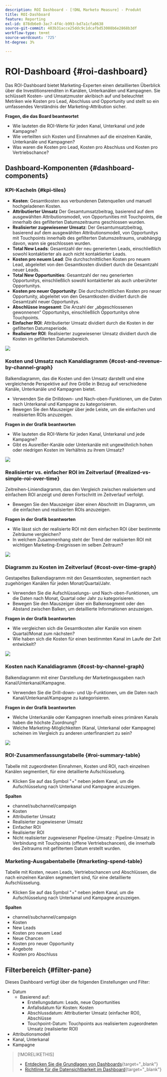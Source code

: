 ```yaml
---
description: ROI Dashboard - [!DNL Marketo Measure] - Produkt
title: ROI-Dashboard
feature: Reporting
exl-id: 878db6e0-3ac7-4f4c-b993-bd7a1cfa0638
source-git-commit: 403b31acce25ddc9c1dcafbd53008b6e2868b3df
workflow-type: tm+mt
source-wordcount: '725'
ht-degree: 3%

---
```


# ROI-Dashboard {#roi-dashboard}

Das ROI-Dashboard bietet Marketing-Experten einen detaillierten Überblick über die Investitionsrenditen in Kanälen, Unterkanälen und Kampagnen. Sie schlüsselt Kosten- und Umsatzmuster akribisch auf und beleuchtet Metriken wie Kosten pro Lead, Abschluss und Opportunity und stellt so ein umfassendes Verständnis der Marketing-Attribution sicher.

**Fragen, die das Board beantwortet**

* Wie lauteten die ROI-Werte für jeden Kanal, Unterkanal und jede Kampagne?
* Wie verteilten sich Kosten und Einnahmen auf die einzelnen Kanäle, Unterkanäle und Kampagnen?
* Was waren die Kosten pro Lead, Kosten pro Abschluss und Kosten pro Vertriebschance?

## Dashboard-Komponenten {#dashboard-components}

### KPI-Kacheln {#kpi-tiles}

* **Kosten**: Gesamtkosten aus verbundenen Datenquellen und manuell hochgeladenen Kosten.
* **Attributierter Umsatz** Der Gesamtumsatzbeitrag, basierend auf dem ausgewählten Attributionsmodell, von Opportunities mit Touchpoints, die innerhalb des gefilterten Datumszeitraums geschlossen wurden.
* **Realisierter zugewiesener Umsatz**: Der Gesamtumsatzbeitrag, basierend auf dem ausgewählten Attributionsmodell, von Opportunitys mit Touchpoints innerhalb des gefilterten Datumszeitraums, unabhängig davon, wann sie geschlossen wurden.
* **Total New Leads**: Gesamtzahl der neu generierten Leads, einschließlich sowohl kontaktierter als auch nicht kontaktierter Leads.
* **Kosten pro neuem Lead**: Die durchschnittlichen Kosten pro neuem Lead, abgeleitet von den Gesamtkosten dividiert durch die Gesamtzahl neuer Leads.
* **Total New Opportunities**: Gesamtzahl der neu generierten Opportunitys, einschließlich sowohl kontaktierter als auch unberührter Opportunitys.
* **Kosten pro neuer Opportunity**: Die durchschnittlichen Kosten pro neuer Opportunity, abgeleitet von den Gesamtkosten dividiert durch die Gesamtzahl neuer Opportunitys.
* **Abschlüsse insgesamt**: Die Anzahl der „abgeschlossenen gewonnenen“ Opportunitys, einschließlich Opportunitys ohne Touchpoints.
* **Einfacher ROI**: Attributierter Umsatz dividiert durch die Kosten in der gefilterten Datumsperiode.
* **Realisierter ROI**: Realisierter zugewiesener Umsatz dividiert durch die Kosten im gefilterten Datumsbereich.

![](assets/roi-dashboard-1.png)

### Kosten und Umsatz nach Kanaldiagramm {#cost-and-revenue-by-channel-graph}

Balkendiagramm, das die Kosten und den Umsatz darstellt und eine vergleichende Perspektive auf ihre Größe in Bezug auf verschiedene Kanäle, Unterkanäle und Kampagnen bietet.

* Verwenden Sie die Drilldown- und Nach-oben-Funktionen, um die Daten nach Unterkanal und Kampagne zu kategorisieren.
* Bewegen Sie den Mauszeiger über jede Leiste, um die einfachen und realisierten ROIs anzuzeigen.

**Fragen in der Grafik beantworten**

* Wie lauteten die ROI-Werte für jeden Kanal, Unterkanal und jede Kampagne?
* Gibt es Ausreißer-Kanäle oder Unterkanäle mit ungewöhnlich hohen oder niedrigen Kosten im Verhältnis zu ihrem Umsatz?

![](assets/roi-dashboard-2.png)

### Realisierter vs. einfacher ROI im Zeitverlauf {#realized-vs-simple-roi-over-time}

Zeitreihen-Liniendiagramm, das den Vergleich zwischen realisiertem und einfachem ROI anzeigt und deren Fortschritt im Zeitverlauf verfolgt.

* Bewegen Sie den Mauszeiger über einen Abschnitt im Diagramm, um die einfachen und realisierten ROIs anzuzeigen.

**Fragen in der Grafik beantworten**

* Wie lässt sich der realisierte ROI mit dem einfachen ROI über bestimmte Zeiträume vergleichen?
* In welchem Zusammenhang steht der Trend der realisierten ROI mit wichtigen Marketing-Ereignissen im selben Zeitraum?

![](assets/roi-dashboard-3.png)

### Diagramm zu Kosten im Zeitverlauf {#cost-over-time-graph}

Gestapeltes Balkendiagramm mit den Gesamtkosten, segmentiert nach zugehörigen Kanälen für jeden Monat/Quartal/Jahr.

* Verwenden Sie die Aufschlüsselungs- und Nach-oben-Funktionen, um die Daten nach Monat, Quartal oder Jahr zu kategorisieren.
* Bewegen Sie den Mauszeiger über ein Balkensegment oder den Abstand zwischen Balken, um detaillierte Informationen anzuzeigen.

**Fragen in der Grafik beantworten**

* Wie vergleichen sich die Gesamtkosten aller Kanäle von einem Quartal/Monat zum nächsten?
* Wie haben sich die Kosten für einen bestimmten Kanal im Laufe der Zeit entwickelt?

![](assets/roi-dashboard-4.png)

### Kosten nach Kanaldiagramm {#cost-by-channel-graph}

Balkendiagramm mit einer Darstellung der Marketingausgaben nach Kanal/Unterkanal/Kampagne.

* Verwenden Sie die Drill-down- und Up-Funktionen, um die Daten nach Kanal/Unterkanal/Kampagne zu kategorisieren.

**Fragen in der Grafik beantworten**

* Welche Unterkanäle oder Kampagnen innerhalb eines primären Kanals haben die höchste Zuordnung?
* Welche Marketing-Möglichkeiten (Kanal, Unterkanal oder Kampagne) scheinen im Vergleich zu anderen unterfinanziert zu sein?

![](assets/roi-dashboard-5.png)

### ROI-Zusammenfassungstabelle {#roi-summary-table}

Tabelle mit zugeordneten Einnahmen, Kosten und ROI, nach einzelnen Kanälen segmentiert, für eine detaillierte Aufschlüsselung.

* Klicken Sie auf das Symbol &quot;+&quot; neben jedem Kanal, um die Aufschlüsselung nach Unterkanal und Kampagne anzuzeigen.

**Spalten**

* channel/subchannel/campaign
* Kosten
* Attributierter Umsatz
* Realisierter zugewiesener Umsatz
* Einfacher ROI
* Realisierter ROI
* Nicht realisierter zugewiesener Pipeline-Umsatz : Pipeline-Umsatz in Verbindung mit Touchpoints (offene Vertriebschancen), die innerhalb des Zeitraums mit gefiltertem Datum erstellt wurden.

### Marketing-Ausgabentabelle {#marketing-spend-table}

Tabelle mit Kosten, neuen Leads, Vertriebschancen und Abschlüssen, die nach einzelnen Kanälen segmentiert sind, für eine detaillierte Aufschlüsselung.

* Klicken Sie auf das Symbol &quot;+&quot; neben jedem Kanal, um die Aufschlüsselung nach Unterkanal und Kampagne anzuzeigen.

**Spalten**

* channel/subchannel/campaign
* Kosten
* New Leads
* Kosten pro neuem Lead
* Neue Chancen
* Kosten pro neuer Opportunity
* Angebote
* Kosten pro Abschluss

## Filterbereich {#filter-pane}

Dieses Dashboard verfügt über die folgenden Einstellungen und Filter:

* Datum
   * Basierend auf:
      * Erstellungsdatum: Leads, neue Opportunities
      * Anfallsdatum für Kosten: Kosten
      * Abschlussdatum: Attributierter Umsatz (einfacher ROI), Abschlüsse
      * Touchpoint-Datum: Touchpoints aus realisiertem zugeordneten Umsatz (realisierter ROI)
* Attributionsmodell
* Kanal, Unterkanal
* Kampagne

>[!MORELIKETHIS]
>
>* [Entdecken Sie die Grundlagen von Dashboards](/help/marketo-measure-discover-ui/dashboards/discover-dashboard-basics.md){target="_blank"}
>* [Richtlinie für die Datensichtbarkeit im Dashboard](/help/marketo-measure-discover-ui/dashboards/dashboard-data-visibility-policy.md){target="_blank"}

